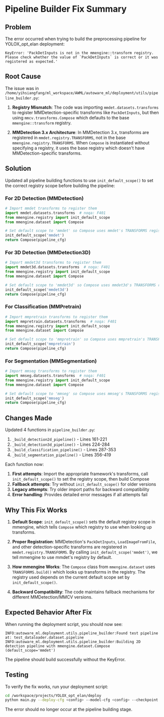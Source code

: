 # Pipeline Builder Fix Summary

## Problem

The error occurred when trying to build the preprocessing pipeline for YOLOX_opt_elan deployment:

```
KeyError: 'PackDetInputs is not in the mmengine::transform registry. Please check whether the value of `PackDetInputs` is correct or it was registered as expected.'
```

## Root Cause

The issue was in `/home/yihsiangfang/ml_workspace/AWML/autoware_ml/deployment/utils/pipeline_builder.py`:

1. **Registry Mismatch**: The code was importing `mmdet.datasets.transforms` to register MMDetection-specific transforms like `PackDetInputs`, but then using `mmcv.transforms.Compose` which defaults to the base `mmengine::transform` registry.

2. **MMDetection 3.x Architecture**: In MMDetection 3.x, transforms are registered in `mmdet.registry.TRANSFORMS`, not in the base `mmengine.registry.TRANSFORMS`. When `Compose` is instantiated without specifying a registry, it uses the base registry which doesn't have MMDetection-specific transforms.

## Solution

Updated all pipeline building functions to use `init_default_scope()` to set the correct registry scope before building the pipeline:

### For 2D Detection (MMDetection)
```python
# Import mmdet transforms to register them
import mmdet.datasets.transforms  # noqa: F401
from mmengine.registry import init_default_scope
from mmengine.dataset import Compose

# Set default scope to 'mmdet' so Compose uses mmdet's TRANSFORMS registry
init_default_scope('mmdet')
return Compose(pipeline_cfg)
```

### For 3D Detection (MMDetection3D)
```python
# Import mmdet3d transforms to register them
import mmdet3d.datasets.transforms  # noqa: F401
from mmengine.registry import init_default_scope
from mmengine.dataset import Compose

# Set default scope to 'mmdet3d' so Compose uses mmdet3d's TRANSFORMS registry
init_default_scope('mmdet3d')
return Compose(pipeline_cfg)
```

### For Classification (MMPretrain)
```python
# Import mmpretrain transforms to register them
import mmpretrain.datasets.transforms  # noqa: F401
from mmengine.registry import init_default_scope
from mmengine.dataset import Compose

# Set default scope to 'mmpretrain' so Compose uses mmpretrain's TRANSFORMS registry
init_default_scope('mmpretrain')
return Compose(pipeline_cfg)
```

### For Segmentation (MMSegmentation)
```python
# Import mmseg transforms to register them
import mmseg.datasets.transforms  # noqa: F401
from mmengine.registry import init_default_scope
from mmengine.dataset import Compose

# Set default scope to 'mmseg' so Compose uses mmseg's TRANSFORMS registry
init_default_scope('mmseg')
return Compose(pipeline_cfg)
```

## Changes Made

Updated 4 functions in `pipeline_builder.py`:
1. `_build_detection2d_pipeline()` - Lines 161-221
2. `_build_detection3d_pipeline()` - Lines 224-284
3. `_build_classification_pipeline()` - Lines 287-353
4. `_build_segmentation_pipeline()` - Lines 356-419

Each function now:
1. **First attempts**: Import the appropriate framework's transforms, call `init_default_scope()` to set the registry scope, then build Compose
2. **Fallback attempts**: Try without `init_default_scope()` for older versions
3. **Legacy attempts**: Try older import paths for backward compatibility
4. **Error handling**: Provides detailed error messages if all attempts fail

## Why This Fix Works

1. **Default Scope**: `init_default_scope()` sets the default registry scope in mmengine, which tells `Compose` which registry to use when looking up transforms.

2. **Proper Registration**: MMDetection's `PackDetInputs`, `LoadImageFromFile`, and other detection-specific transforms are registered in `mmdet.registry.TRANSFORMS`. By calling `init_default_scope('mmdet')`, we tell mmengine to use mmdet's registry by default.

3. **How mmengine Works**: The `Compose` class from `mmengine.dataset` uses `TRANSFORMS.build()` which looks up transforms in the registry. The registry used depends on the current default scope set by `init_default_scope()`.

4. **Backward Compatibility**: The code maintains fallback mechanisms for different MMDetection/MMCV versions.

## Expected Behavior After Fix

When running the deployment script, you should now see:
```
INFO:autoware_ml.deployment.utils.pipeline_builder:Found test pipeline at: test_dataloader.dataset.pipeline
INFO:autoware_ml.deployment.utils.pipeline_builder:Building 2D detection pipeline with mmengine.dataset.Compose (default_scope='mmdet')
```

The pipeline should build successfully without the KeyError.

## Testing

To verify the fix works, run your deployment script:
```bash
cd /workspace/projects/YOLOX_opt_elan/deploy
python main.py --deploy-cfg <config> --model-cfg <config> --checkpoint <checkpoint>
```

The error should no longer occur at the pipeline building stage.
